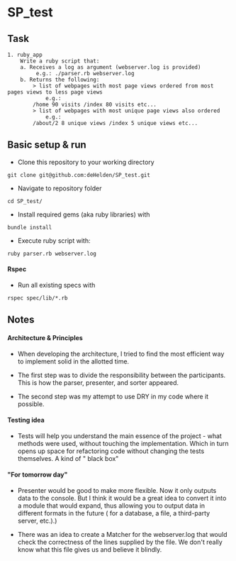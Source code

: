# SP_test

## Task

```
1. ruby_app
    Write a ruby script that:
    a. Receives a log as argument (webserver.log is provided) 
         e.g.: ./parser.rb webserver.log
    b. Returns the following:
        > list of webpages with most page views ordered from most pages views to less page views
            e.g.:
        /home 90 visits /index 80 visits etc... 
        > list of webpages with most unique page views also ordered
            e.g.:
        /about/2 8 unique views /index 5 unique views etc...
```


## Basic setup & run
- Clone this repository to your working directory

`git clone git@github.com:deHelden/SP_test.git`

- Navigate to repository folder

`cd SP_test/`

- Install required gems (aka ruby libraries) with 

`bundle install`
  
- Execute ruby script with:

`ruby parser.rb webserver.log`

#### Rspec

- Run all existing specs with  

`rspec spec/lib/*.rb`

## Notes

#### Architecture & Principles
 - When developing the architecture, I tried to find the most efficient way
  to implement solid in the allotted time.
 
 - The first step was to divide the responsibility between the participants.
  This is how the parser, presenter, and sorter appeared.
  
 - The second step was my attempt to use DRY in my code where it possible.

#### Testing idea
 - Tests will help you understand the main essence of the project - 
 what methods were used, without touching the implementation.
  Which in turn opens up space for refactoring code without
   changing the tests themselves.
  A kind of " black box"

#### "For tomorrow day"
 - Presenter would be good to make more flexible.
   Now it only outputs data to the console. But I think it would be
    a great idea to convert it into a module that would expand,
     thus allowing you to output data in different formats in the future
      ( for a database, a file, a third-party server, etc.).)
 
 - There was an idea to create a Matcher for the webserver.log that
  would check the correctness of the lines supplied by the file.
   We don't really know what this file gives us and believe it blindly.
